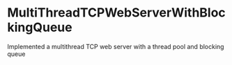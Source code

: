 # MultiThreadTCPWebServerWithBlockingQueue
Implemented a multithread TCP web server with a thread pool and blocking queue
